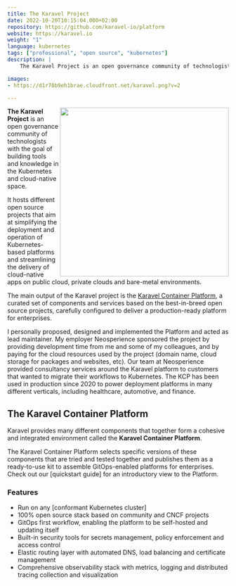 ```yaml
---
title: The Karavel Project
date: 2022-10-20T10:15:04.000+02:00
repository: https://github.com/karavel-io/platform
website: https://karavel.io
weight: "1"
language: kubernetes
tags: ["professional", "open source", "kubernetes"]
description: |
    The Karavel Project is an open governance community of technologists with the goal of building tools and knowledge in the Kubernetes and cloud-native space.

images:
- https://d1r70b9eh1brae.cloudfront.net/karavel.png?v=2

---
```

<img align="right" width=384 src="https://karavel.io/images/karavel-logo-white-bg.png">

**The Karavel Project** is an open governance community of technologists with the goal of building tools and knowledge in the Kubernetes and cloud-native space.

It hosts different open source projects that aim at simplifying the deployment and operation of Kubernetes-based platforms and streamlining the delivery of cloud-native apps on public cloud, private clouds and bare-metal environments.

The main output of the Karavel project is the [Karavel Container Platform], a curated set of components and services based on the best-in-breed open source projects, carefully configured to deliver a production-ready platform for enterprises.

I personally proposed, designed and implemented the Platform and acted as lead maintainer. My employer Neosperience sponsored the project by providing development time from me and some of my colleagues, and by paying for the cloud resources used by the project (domain name, cloud storage for packages and websites, etc). Our team at Neosperience provided consultancy services around the Karavel platform to customers that wanted to migrate their workflows to Kubernetes. The KCP has been used in production since 2020 to power deployment platforms in many different verticals, including healthcare, automotive, and finance.

## The Karavel Container Platform

Karavel provides many different components that together form a cohesive and integrated environment
called the **Karavel Container Platform**.

The Karavel Container Platform selects specific versions of these components that are tried and tested together
and publishes them as a ready-to-use kit to assemble GitOps-enabled platforms for enterprises. Check out
our [quickstart guide] for an introductory view to the Platform.

### Features

- Run on any [conformant Kubernetes cluster]
- 100% open source stack based on community and CNCF projects
- GitOps first workflow, enabling the platform to be self-hosted and updating itself
- Built-in security tools for secrets management, policy enforcement and access control
- Elastic routing layer with automated DNS, load balancing and certificate management
- Comprehensive observability stack with metrics, logging and distributed tracing collection and visualization

[Karavel Container Platform]: https://platform.karavel.io